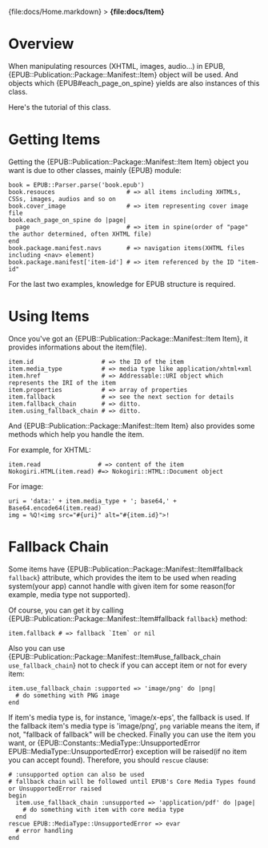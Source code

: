 {file:docs/Home.markdown} > **{file:docs/Item}**

Overview
========

When manipulating resources (XHTML, images, audio...) in EPUB, {EPUB::Publication::Package::Manifest::Item} object will be used.
And objects which {EPUB#each_page_on_spine} yields are also instances of this class.

Here's the tutorial of this class.

Getting Items
=============

Getting the {EPUB::Publication::Package::Manifest::Item Item} object you want is due to other classes, mainly {EPUB} module:

    book = EPUB::Parser.parse('book.epub')
    book.resouces                    # => all items including XHTMLs, CSSs, images, audios and so on
    book.cover_image                 # => item representing cover image file
    book.each_page_on_spine do |page|
      page                           # => item in spine(order of "page" the author determined, often XHTML file)
    end
    book.package.manifest.navs       # => navigation items(XHTML files including <nav> element)
    book.package.manifest['item-id'] # => item referenced by the ID "item-id"

For the last two examples, knowledge for EPUB structure is required.

Using Items
===========

Once you've got an {EPUB::Publication::Package::Manifest::Item Item}, it provides informations about the item(file).

    item.id                   # => the ID of the item
    item.media_type           # => media type like application/xhtml+xml
    item.href                 # => Addressable::URI object which represents the IRI of the item
    item.properties           # => array of properties
    item.fallback             # => see the next section for details
    item.fallback_chain       # => ditto.
    item.using_fallback_chain # => ditto.

And {EPUB::Publication::Package::Manifest::Item Item} also provides some methods which help you handle the item.

For example, for XHTML:

    item.read                # => content of the item
    Nokogiri.HTML(item.read) #=> Nokogiri::HTML::Document object

For image:

    uri = 'data:' + item.media_type + '; base64,' + Base64.encode64(item.read)
    img = %Q!<img src="#{uri}" alt="#{item.id}">!

Fallback Chain
==============

Some items have {EPUB::Publication::Package::Manifest::Item#fallback `fallback`} attribute, which provides the item to be used when reading system(your app) cannot handle with given item for some reason(for example, media type not supported).

Of course, you can get it by calling {EPUB::Publication::Package::Manifest::Item#fallback `fallback`} method:

    item.fallback # => fallback `Item` or nil

Also you can use {EPUB::Publication::Package::Manifest::Item#use_fallback_chain `use_fallback_chain`} not to check if you can accept item or not for every item:

    item.use_fallback_chain :supported => 'image/png' do |png|
      # do something with PNG image
    end

If item's media type is, for instance, 'image/x-eps', the fallback is used.
If the fallback item's media type is 'image/png', `png` variable means the item, if not, "fallback of fallback" will be checked.
Finally you can use the item you want, or {EPUB::Constants::MediaType::UnsupportedError EPUB::MediaType::UnsupportedError} exception will be raised(if no item you can accept found).
Therefore, you should `rescue` clause:

    # :unsupported option can also be used
    # fallback chain will be followed until EPUB's Core Media Types found or UnsupportedError raised
    begin
      item.use_fallback_chain :unsupported => 'application/pdf' do |page|
        # do something with item with core media type
      end
    rescue EPUB::MediaType::UnsupportedError => evar
      # error handling
    end
